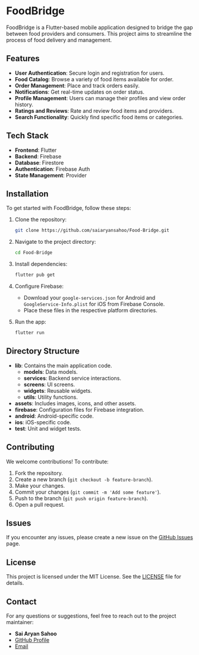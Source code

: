 # FoodBridge

FoodBridge is a Flutter-based mobile application designed to bridge the gap between food providers and consumers. This project aims to streamline the process of food delivery and management.

## Features

- **User Authentication**: Secure login and registration for users.
- **Food Catalog**: Browse a variety of food items available for order.
- **Order Management**: Place and track orders easily.
- **Notifications**: Get real-time updates on order status.
- **Profile Management**: Users can manage their profiles and view order history.
- **Ratings and Reviews**: Rate and review food items and providers.
- **Search Functionality**: Quickly find specific food items or categories.

## Tech Stack

- **Frontend**: Flutter
- **Backend**: Firebase
- **Database**: Firestore
- **Authentication**: Firebase Auth
- **State Management**: Provider

## Installation

To get started with FoodBridge, follow these steps:

1. Clone the repository:
    ```sh
    git clone https://github.com/saiaryansahoo/Food-Bridge.git
    ```

2. Navigate to the project directory:
    ```sh
    cd Food-Bridge
    ```

3. Install dependencies:
    ```sh
    flutter pub get
    ```

4. Configure Firebase:
    - Download your `google-services.json` for Android and `GoogleService-Info.plist` for iOS from Firebase Console.
    - Place these files in the respective platform directories.

5. Run the app:
    ```sh
    flutter run
    ```

## Directory Structure

- **lib**: Contains the main application code.
  - **models**: Data models.
  - **services**: Backend service interactions.
  - **screens**: UI screens.
  - **widgets**: Reusable widgets.
  - **utils**: Utility functions.
- **assets**: Includes images, icons, and other assets.
- **firebase**: Configuration files for Firebase integration.
- **android**: Android-specific code.
- **ios**: iOS-specific code.
- **test**: Unit and widget tests.

## Contributing

We welcome contributions! To contribute:

1. Fork the repository.
2. Create a new branch (`git checkout -b feature-branch`).
3. Make your changes.
4. Commit your changes (`git commit -m 'Add some feature'`).
5. Push to the branch (`git push origin feature-branch`).
6. Open a pull request.

## Issues

If you encounter any issues, please create a new issue on the [GitHub Issues](https://github.com/saiaryansahoo/Food-Bridge/issues) page.

## License

This project is licensed under the MIT License. See the [LICENSE](LICENSE) file for details.

## Contact

For any questions or suggestions, feel free to reach out to the project maintainer:

- **Sai Aryan Sahoo**
- [GitHub Profile](https://github.com/saiaryansahoo)
- [Email](mailto:saiaryan.sahoo@gmail.com)

